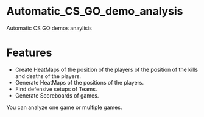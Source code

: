 # Automatic_CS_GO_demo_analysis
Automatic CS GO demos anaylisis

# Features
- Create HeatMaps of the position of the players of the position of the kills and deaths of the players. 
- Generate HeatMaps of the positions of the players. 
- Find defensive setups of Teams. 
- Generate Scoreboards of games. 

You can analyze one game or multiple games.  
